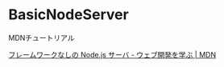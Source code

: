 # BasicNodeServer
MDNチュートリアル

[フレームワークなしの Node.js サーバ - ウェブ開発を学ぶ | MDN](https://developer.mozilla.org/ja/docs/Learn/Server-side/Node_server_without_framework)